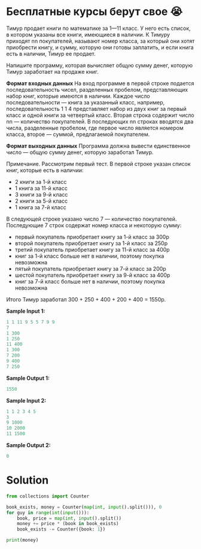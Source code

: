 # Бесплатные курсы берут свое 😭

Тимур продает книги по математике за 1—11 класс. У него есть список, в котором указаны все книги, имеющиеся в наличии. К
Тимуру приходят nn покупателей, называют номер класса, за который они хотят приобрести книгу, и сумму, которую они
готовы заплатить, и если книга есть в наличии, Тимур ее продает.

Напишите программу, которая вычисляет общую сумму денег, которую Тимур заработает на продаже книг.

**Формат входных данных**
На вход программе в первой строке подается последовательность чисел, разделенных пробелом, представляющих набор книг,
которые имеются в наличии. Каждое число последовательности — книга за указанный класс, например, последовательность 1 1
4 представляет набор из двух книг за первый класс и одной книги за четвертый класс. Вторая строка содержит число nn —
количество покупателей. В последующих nn строках вводятся два числа, разделенные пробелом, где первое число является
номером класса, второе — суммой, предлагаемой покупателем.

**Формат выходных данных**
Программа должна вывести единственное число — общую сумму денег, которую заработал Тимур.

Примечание. Рассмотрим первый тест. В первой строке указан список книг, которые есть в наличии:

* 2 книги за 1-й класс
* 1 книга за 11-й класс
* 3 книги за 9-й класс
* 2 книги за 5-й класс
* 1 книга за 7-й класс

В следующей строке указано число 7 — количество покупателей. Последующие 7 строк содержат номер класса и некоторую
сумму:

* первый покупатель приобретает книгу за 1-й класс за 300р
* второй покупатель приобретает книгу за 1-й класс за 250р
* третий покупатель приобретает книгу за 11-й класс за 400р
* книг за 1-й класс больше нет в наличии, поэтому покупка невозможна
* пятый покупатель приобретает книгу за 7-й класс за 200р
* шестой покупатель приобретает книгу за 9-й класс за 400р
* книг за 7-й класс больше нет в наличии, поэтому покупка невозможна

Итого Тимур заработал 300 + 250 + 400 + 200 + 400 = 1550р.

**Sample Input 1:**

```python
1 1 11 9 5 5 7 9 9
7
1 300
1 250
11 400
1 300
7 200
9 400
7 250
```

**Sample Output 1:**

```python
1550
```

**Sample Input 2:**

```python
1 1 2 3 4 5
3
9 1000
10 2000
11 1500
```

**Sample Output 2:**

```python
0
```

# Solution

```python
from collections import Counter

book_exists, money = Counter(map(int, input().split())), 0
for guy in range(int(input())):
    book, price = map(int, input().split())
    money += price * (book in book_exists)
    book_exists -= Counter({book: 1})

print(money)
```